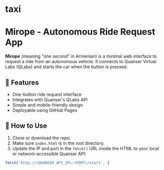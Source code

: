 # taxi
# Mirope - Autonomous Ride Request App

**Mirope** (meaning "one second" in Armenian) is a minimal web interface to request a ride from an autonomous vehicle. It connects to Quanser Virtual Labs (QLabs) and starts the car when the button is pressed.

## 🚗 Features

- One-button ride request interface
- Integrates with Quanser's QLabs API
- Simple and mobile-friendly design
- Deployable using GitHub Pages

## 📂 How to Use

1. Clone or download the repo.
2. Make sure `index.html` is in the root directory.
3. Update the IP and port in the `fetch()` URL inside the HTML to your local or network-accessible Quanser API:

```js
fetch('http://<QUANSER_API_IP>:<PORT>/start', {
